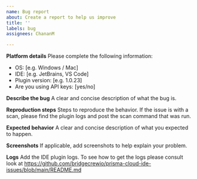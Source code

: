 ```yaml
---
name: Bug report
about: Create a report to help us improve
title: ''
labels: bug
assignees: ChananM

---
```


**Platform details**
Please complete the following information:
 - OS: [e.g. Windows / Mac]
 - IDE: [e.g. JetBrains, VS Code]
 - Plugin version: [e.g. 1.0.23]
 - Are you using API keys: [yes/no]

**Describe the bug**
A clear and concise description of what the bug is.

**Reproduction steps**
Steps to reproduce the behavior. If the issue is with a scan, please find the plugin logs and post the scan command that was run.

**Expected behavior**
A clear and concise description of what you expected to happen.

**Screenshots**
If applicable, add screenshots to help explain your problem.

**Logs**
Add the IDE plugin logs. To see how to get the logs please consult look at https://github.com/bridgecrewio/prisma-cloud-ide-issues/blob/main/README.md
